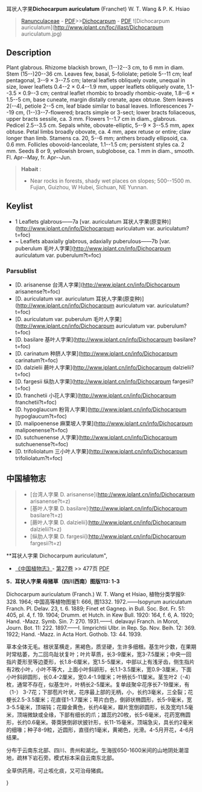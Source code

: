 耳状人字果**Dichocarpum auriculatum** (Franchet) W. T. Wang & P. K. Hsiao

> [Ranunculaceae](http://www.iplant.cn/info/Ranunculaceae?t=foc) - [PDF](http://www.iplant.cn/foc/pdf/Ranunculaceae.pdf)>>[Dichocarpum](http://www.iplant.cn/info/Dichocarpum?t=foc) - [PDF](http://www.iplant.cn/foc/pdf/Dichocarpum.pdf)
![Dichocarpum auriculatum](http://www.iplant.cn/foc/illast/Dichocarpum auriculatum.jpg)

## Description

Plant glabrous. Rhizome blackish brown, (1--)2--3 cm, to 6 mm in diam. Stem (15--)20--36 cm. Leaves few, basal, 5-foliolate; petiole 5--11 cm; leaf pentagonal, 3--9 × 3--7.5 cm; lateral leaflets obliquely ovate, unequal in size, lower leaflets 0.4--2 × 0.4--1.9 mm, upper leaflets obliquely ovate, 1.1--3.5 × 0.9--3 cm; central leaflet rhombic to broadly rhombic-ovate, 1.8--6 × 1.5--5 cm, base cuneate, margin distally crenate, apex obtuse. Stem leaves 2(--4), petiole 2--5 cm, leaf blade similar to basal leaves. Inflorescences 7--19 cm, (1--)3--7-flowered; bracts simple or 3-sect; lower bracts foliaceous, upper bracts sessile, ca. 3 mm. Flowers 1--1.7 cm in diam., glabrous. Pedicel 2.5--3.5 cm. Sepals white, obovate-elliptic, 5--9 × 3--5.5 mm, apex obtuse. Petal limbs broadly obovate, ca. 4 mm, apex retuse or entire; claw longer than limb. Stamens ca. 20, 5--6 mm; anthers broadly ellipsoid, ca. 0.6 mm. Follicles obovoid-lanceolate, 1.1--1.5 cm; persistent styles ca. 2 mm. Seeds 8 or 9, yellowish brown, subglobose, ca. 1 mm in diam., smooth. Fl. Apr--May, fr. Apr--Jun.


> **Habait** : 
>* Near rocks in forests, shady wet places on slopes; 500--1500 m. Fujian, Guizhou, W Hubei, Sichuan, NE Yunnan.


## Keylist

* 1 Leaflets glabrous——7a [var. auriculatum 耳状人字果(原变种)](http://www.iplant.cn/info/Dichocarpum auriculatum var. auriculatum?t=foc)
* ~ Leaflets abaxially glabrous, adaxially puberulous——7b [var. puberulum 毛叶人字果](http://www.iplant.cn/info/Dichocarpum auriculatum var. puberulum?t=foc)

### Parsublist

* [D.  arisanense  台湾人字果](http://www.iplant.cn/info/Dichocarpum arisanense?t=foc)
* [D.  auriculatum var. auriculatum  耳状人字果(原变种)](http://www.iplant.cn/info/Dichocarpum auriculatum var. auriculatum?t=foc)
* [D.  auriculatum var. puberulum  毛叶人字果](http://www.iplant.cn/info/Dichocarpum auriculatum var. puberulum?t=foc)
* [D.  basilare  基叶人字果](http://www.iplant.cn/info/Dichocarpum basilare?t=foc)
* [D.  carinatum  种脐人字果](http://www.iplant.cn/info/Dichocarpum carinatum?t=foc)
* [D.  dalzielii  蕨叶人字果](http://www.iplant.cn/info/Dichocarpum dalzielii?t=foc)
* [D.  fargesii  纵肋人字果](http://www.iplant.cn/info/Dichocarpum fargesii?t=foc)
* [D.  franchetii  小花人字果](http://www.iplant.cn/info/Dichocarpum franchetii?t=foc)
* [D.  hypoglaucum  粉背人字果](http://www.iplant.cn/info/Dichocarpum hypoglaucum?t=foc)
* [D.  malipoenense  麻栗坡人字果](http://www.iplant.cn/info/Dichocarpum malipoenense?t=foc)
* [D.  sutchuenense  人字果](http://www.iplant.cn/info/Dichocarpum sutchuenense?t=foc)
* [D.  trifoliolatum  三小叶人字果](http://www.iplant.cn/info/Dichocarpum trifoliolatum?t=foc)


## 中国植物志

> * [台湾人字果  D.  arisanense](http://www.iplant.cn/info/Dichocarpum arisanense?t=z)
> * [基叶人字果  D.  basilare](http://www.iplant.cn/info/Dichocarpum basilare?t=z)
> * [蕨叶人字果  D.  dalzielii](http://www.iplant.cn/info/Dichocarpum dalzielii?t=z)
> * [纵肋人字果  D.  fargesii](http://www.iplant.cn/info/Dichocarpum fargesii?t=z)


**耳状人字果 Dichocarpum auriculatum",


* [《中国植物志》](http://www.iplant.cn/frps)- [第27卷](http://www.iplant.cn/frps/vol/27) >> 477页 [PDF](http://www.iplant.cn/frps/pdf/27/477.pdf)

**5．耳状人字果 母猪草（四川西南）图版113: 1-3**

Dichocarpum auriculatum (Franch.) W. T. Wang et Hsiao, 植物分类学报9: 328. 1964; 中国高等植物图鉴1: 666, 图1332. 1972.——Isopyrum auriculatum Franch. Pl. Delav. 23, t. 6. 1889; Finet et Gagnep. in Bull. Soc. Bot. Fr. 51: 405, pl. 4, f. 19. 1904; Drumm. et Hutch. in Kew Bull. 1920: 164, f. 6, A. 1920; Hand. -Mazz. Symb. Sin. 7: 270. 1931.——I. delavayi Franch. in Morot, Journ. Bot. 11: 222. 1897.——I. limprichtii Ulbr. in Rep. Sp. Nov. Beih. 12: 369. 1922; Hand. -Mazz. in Acta Hort. Gothob. 13: 44. 1939.

草本全体无毛。根状茎横走，黑褐色，质坚硬，生许多细根。基生叶少数，在果期时常枯萎，为二回鸟趾状复叶；叶片草质，长3-9厘米，宽3-7.5厘米；中央一回指片菱形至等边菱形，长1.8-6厘米，宽1.5-5厘米，中部以上有浅牙齿，侧生指片有2枚小叶，小叶不等大，上面小叶斜卵形，长1.1-3.5厘米，宽0.9-3厘米，下面小叶斜卵圆形，长0.4-2厘米，宽0.4-1.9厘米；叶柄长5-11厘米。茎生叶2（-4）枚，通常不存在，似基生叶，叶柄长2-5厘米。复单歧聚伞花序长7-19厘米，有（1-） 3-7花；下部苞片叶状，花序最上部的无柄，小，长约3毫米，三全裂；花梗长2.5-3.5厘米；花直径1-1.7厘米；萼片白色，倒卵状椭圆形，长5-9毫米，宽3-5.5毫米，顶端钝；花瓣金黄色，长约4毫米，瓣片宽倒卵圆形，长及宽均1.5毫米，顶端微缺或全缘，下部有细长的爪；雄蕊约20枚，长5-6毫米，花药宽椭圆形，长约0.6毫米。蓇葖狭倒卵状披针形，长11-15毫米，顶端急尖，具长约2毫米的细喙；种子8-9粒，近圆形，直径约1毫米，黄褐色，光滑。4-5月开花，4-6月结果。

分布于云南东北部、四川、贵州和湖北。生海拔650-1600米间的山地阴处潮湿地，疏林下岩石旁。模式标本采自云南东北部。

全草供药用，可止咳化痰，又可治母猪疯。

}